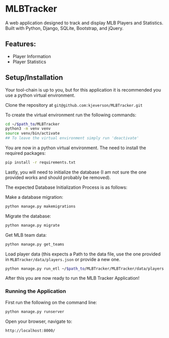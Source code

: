 # MLBTracker

A web application designed to track and display MLB Players and Statistics. Built with Python, Django, SQLite, Bootstrap, and jQuery.

## Features:
 - Player Information
 - Player Statistics

## Setup/Installation
Your tool-chain is up to you, but for this application it is recommended you use a python virtual environment. </br>

Clone the repository at ```git@github.com:kjeverson/MLBTracker.git```

To create the virtual environment run the following commands:
```bash
cd ~/$path_to/MLBTracker
python3 -m venv venv
source venv/bin/activate
## To leave the virtual environment simply run 'deactivate'
```

You are now in a python virtual environment. The need to install the required packages:

```bash
pip install -r requirements.txt
```

Lastly, you will need to initialize the database (I am not sure the one provided works and should probably be removed).

The expected Database Initialization Process is as follows:

Make a database migration:
```bash
python manage.py makemigrations
```

Migrate the database:
```bash
python manage.py migrate
```

Get MLB team data:
```bash
python manage.py get_teams
```

Load player data (this expects a Path to the data file, use the one provided in ```MLBTracker/data/players.json``` or provide a new one. 
```bash
python manage.py run_etl ~/$path_to/MLBTracker/MLBTracker/data/players.json
```

After this you are now ready to run the MLB Tracker Application!

### Running the Application
First run the following on the command line:
```bash
python manage.py runserver
```

Open your browser, navigate to:
```bash
http://localhost:8000/
```

